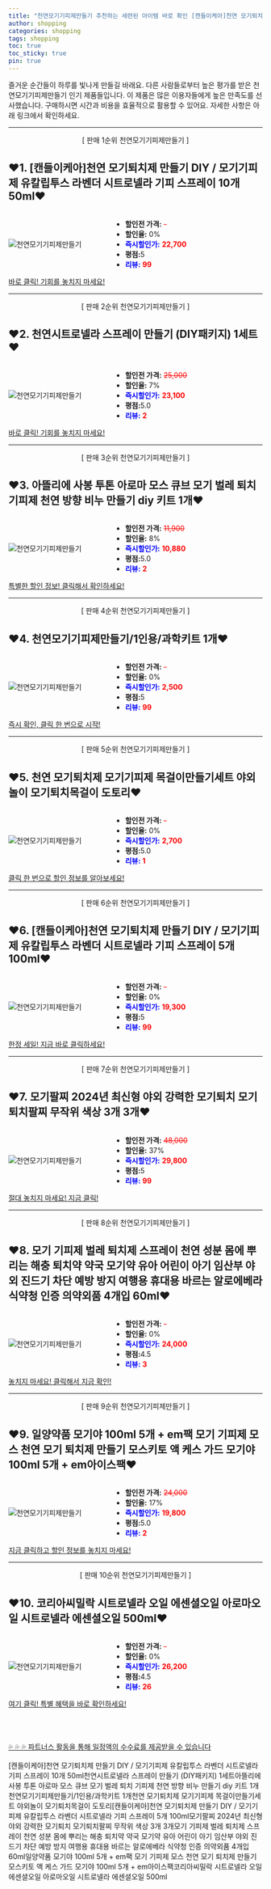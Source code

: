 ```yaml
---
title: "천연모기기피제만들기 추천하는 세련된 아이템 바로 확인 [캔들이케아]천연 모기퇴치제 만들기 DIY /"
author: shopping
categories: shopping
tags: shopping
toc: true
toc_sticky: true
pin: true
---
```

즐거운 순간들이 하루를 빛나게 만들길 바래요. 다른 사람들로부터 높은 평가를 받은 천연모기기피제만들기 인기 제품들입니다. 이 제품은 많은 이용자들에게 높은 만족도를 선사했습니다. 구매하시면 시간과 비용을 효율적으로 활용할 수 있어요. 자세한 사항은 아래 링크에서 확인하세요.

---
<p class="toplist" style="margin: 0 auto; display: block; width: fit-content;">[ 판매 1순위 천연모기기피제만들기 ]</p>

<h2><strong>❤️1. [캔들이케아]천연 모기퇴치제 만들기 DIY / 모기기피제 유칼립투스 라벤더 시트로넬라 기피 스프레이 10개 50ml❤️</strong></h2>

<div style="display: flex; align-items: center;">
    <div style="flex: 0.4;">
        <img src="https://thumbnail6.coupangcdn.com/thumbnails/remote/230x230ex/image/vendor_inventory/4f6a/05e1039f3d396af469b669b01c08f18b869586824d0ebdbe308a972bff8a.jpg" alt="천연모기기피제만들기" style="max-width: 100%;">
    </div>
    <div style="flex: 0.6; margin-left: 10px;">
        <ul>
            <li><strong>할인전 가격:</strong> <del style="color: red;">-</del></li>
            <li><strong>할인율:</strong> 0%</li>
            <li><span style='color:blue'><strong>즉시할인가:</strong></span> <span style='color:red'><strong>22,700</strong></span></li>
            <li><strong>평점:</strong>5</li>
            <li><span style='color:blue'><strong>리뷰:</strong></span> <span style='color:red'><strong>99</strong></span></li>
        </ul>
    </div>
</div>
<div class="center">
    <a href="https://selin100587001.github.io?lptag=AF9450613&subid=githubio&pageKey=8207187220&traceid=V0-153&itemId=23545969813&vendorItemId=90572172056" class="myButton">
        바로 클릭! 기회를 놓치지 마세요!
    </a>
</div>


---
<p class="toplist" style="margin: 0 auto; display: block; width: fit-content;">[ 판매 2순위 천연모기기피제만들기 ]</p>

<h2><strong>❤️2. 천연시트로넬라 스프레이 만들기 (DIY패키지) 1세트❤️</strong></h2>

<div style="display: flex; align-items: center;">
    <div style="flex: 0.4;">
        <img src="https://thumbnail9.coupangcdn.com/thumbnails/remote/230x230ex/image/vendor_inventory/39f1/4c7eac289bb94d87069d6d06ed81a32f06e3e1560be7bcb1016d08ac9e8c.jpg" alt="천연모기기피제만들기" style="max-width: 100%;">
    </div>
    <div style="flex: 0.6; margin-left: 10px;">
        <ul>
            <li><strong>할인전 가격:</strong> <del style="color: red;">25,000</del></li>
            <li><strong>할인율:</strong> 7%</li>
            <li><span style='color:blue'><strong>즉시할인가:</strong></span> <span style='color:red'><strong>23,100</strong></span></li>
            <li><strong>평점:</strong>5.0</li>
            <li><span style='color:blue'><strong>리뷰:</strong></span> <span style='color:red'><strong>2</strong></span></li>
        </ul>
    </div>
</div>
<div class="center">
    <a href="https://selin100587001.github.io?lptag=AF9450613&subid=githubio&pageKey=6763614617&traceid=V0-153&itemId=15858074198&vendorItemId=83068315518" class="myButton">
        바로 클릭! 기회를 놓치지 마세요!
    </a>
</div>


---
<p class="toplist" style="margin: 0 auto; display: block; width: fit-content;">[ 판매 3순위 천연모기기피제만들기 ]</p>

<h2><strong>❤️3. 아뜰리에 사봉 투톤 아로마 모스 큐브 모기 벌레 퇴치 기피제 천연 방향 비누 만들기 diy 키트 1개❤️</strong></h2>

<div style="display: flex; align-items: center;">
    <div style="flex: 0.4;">
        <img src="https://thumbnail7.coupangcdn.com/thumbnails/remote/230x230ex/image/vendor_inventory/c84e/85901b7f12aa8d27bb08d27f629bbdb5afa9c0e52a86b98f36bc1de55474.jpg" alt="천연모기기피제만들기" style="max-width: 100%;">
    </div>
    <div style="flex: 0.6; margin-left: 10px;">
        <ul>
            <li><strong>할인전 가격:</strong> <del style="color: red;">11,900</del></li>
            <li><strong>할인율:</strong> 8%</li>
            <li><span style='color:blue'><strong>즉시할인가:</strong></span> <span style='color:red'><strong>10,880</strong></span></li>
            <li><strong>평점:</strong>5.0</li>
            <li><span style='color:blue'><strong>리뷰:</strong></span> <span style='color:red'><strong>2</strong></span></li>
        </ul>
    </div>
</div>
<div class="center">
    <a href="https://selin100587001.github.io?lptag=AF9450613&subid=githubio&pageKey=7371169310&traceid=V0-153&itemId=19014693459&vendorItemId=86139297641" class="myButton">
        특별한 할인 정보! 클릭해서 확인하세요!
    </a>
</div>


---
<p class="toplist" style="margin: 0 auto; display: block; width: fit-content;">[ 판매 4순위 천연모기기피제만들기 ]</p>

<h2><strong>❤️4. 천연모기기피제만들기/1인용/과학키트 1개❤️</strong></h2>

<div style="display: flex; align-items: center;">
    <div style="flex: 0.4;">
        <img src="https://thumbnail8.coupangcdn.com/thumbnails/remote/230x230ex/image/vendor_inventory/9781/d17c24c794ca3ce0407114921b7ec81d22c8220479f69b4bf45641a3690f.jpg" alt="천연모기기피제만들기" style="max-width: 100%;">
    </div>
    <div style="flex: 0.6; margin-left: 10px;">
        <ul>
            <li><strong>할인전 가격:</strong> <del style="color: red;">-</del></li>
            <li><strong>할인율:</strong> 0%</li>
            <li><span style='color:blue'><strong>즉시할인가:</strong></span> <span style='color:red'><strong>2,500</strong></span></li>
            <li><strong>평점:</strong>5</li>
            <li><span style='color:blue'><strong>리뷰:</strong></span> <span style='color:red'><strong>99</strong></span></li>
        </ul>
    </div>
</div>
<div class="center">
    <a href="https://selin100587001.github.io?lptag=AF9450613&subid=githubio&pageKey=8103987053&traceid=V0-153&itemId=22932596700&vendorItemId=89966957596" class="myButton">
        즉시 확인, 클릭 한 번으로 시작!
    </a>
</div>


---
<p class="toplist" style="margin: 0 auto; display: block; width: fit-content;">[ 판매 5순위 천연모기기피제만들기 ]</p>

<h2><strong>❤️5. 천연 모기퇴치제 모기기피제 목걸이만들기세트 야외놀이 모기퇴치목걸이 도토리❤️</strong></h2>

<div style="display: flex; align-items: center;">
    <div style="flex: 0.4;">
        <img src="https://thumbnail10.coupangcdn.com/thumbnails/remote/230x230ex/image/vendor_inventory/0a2a/4961bf3452ac86a7b8dbd4e2ebbd8b812aa01e8569ddb180ee666a5b0ff1.jpg" alt="천연모기기피제만들기" style="max-width: 100%;">
    </div>
    <div style="flex: 0.6; margin-left: 10px;">
        <ul>
            <li><strong>할인전 가격:</strong> <del style="color: red;">-</del></li>
            <li><strong>할인율:</strong> 0%</li>
            <li><span style='color:blue'><strong>즉시할인가:</strong></span> <span style='color:red'><strong>2,700</strong></span></li>
            <li><strong>평점:</strong>5.0</li>
            <li><span style='color:blue'><strong>리뷰:</strong></span> <span style='color:red'><strong>1</strong></span></li>
        </ul>
    </div>
</div>
<div class="center">
    <a href="https://selin100587001.github.io?lptag=AF9450613&subid=githubio&pageKey=7390592680&traceid=V0-153&itemId=19106850833&vendorItemId=86227184305" class="myButton">
        클릭 한 번으로 할인 정보를 알아보세요!
    </a>
</div>


---
<p class="toplist" style="margin: 0 auto; display: block; width: fit-content;">[ 판매 6순위 천연모기기피제만들기 ]</p>

<h2><strong>❤️6. [캔들이케아]천연 모기퇴치제 만들기 DIY / 모기기피제 유칼립투스 라벤더 시트로넬라 기피 스프레이 5개 100ml❤️</strong></h2>

<div style="display: flex; align-items: center;">
    <div style="flex: 0.4;">
        <img src="https://thumbnail7.coupangcdn.com/thumbnails/remote/230x230ex/image/vendor_inventory/f06d/4db970b371244d89fb262eed94eb88dae1a45e712202f7cc2252044825b8.jpg" alt="천연모기기피제만들기" style="max-width: 100%;">
    </div>
    <div style="flex: 0.6; margin-left: 10px;">
        <ul>
            <li><strong>할인전 가격:</strong> <del style="color: red;">-</del></li>
            <li><strong>할인율:</strong> 0%</li>
            <li><span style='color:blue'><strong>즉시할인가:</strong></span> <span style='color:red'><strong>19,300</strong></span></li>
            <li><strong>평점:</strong>5</li>
            <li><span style='color:blue'><strong>리뷰:</strong></span> <span style='color:red'><strong>99</strong></span></li>
        </ul>
    </div>
</div>
<div class="center">
    <a href="https://selin100587001.github.io?lptag=AF9450613&subid=githubio&pageKey=8207167383&traceid=V0-153&itemId=23545882052&vendorItemId=90572080670" class="myButton">
        한정 세일! 지금 바로 클릭하세요!
    </a>
</div>


---
<p class="toplist" style="margin: 0 auto; display: block; width: fit-content;">[ 판매 7순위 천연모기기피제만들기 ]</p>

<h2><strong>❤️7. 모기팔찌 2024년 최신형 야외 강력한 모기퇴치 모기퇴치팔찌 무작위 색상 3개 3개❤️</strong></h2>

<div style="display: flex; align-items: center;">
    <div style="flex: 0.4;">
        <img src="https://thumbnail10.coupangcdn.com/thumbnails/remote/230x230ex/image/vendor_inventory/e7c4/39601e2dec3a4d0e7c842d060f0ea0db345e62c99a33341f8bec43d6f20e.jpeg" alt="천연모기기피제만들기" style="max-width: 100%;">
    </div>
    <div style="flex: 0.6; margin-left: 10px;">
        <ul>
            <li><strong>할인전 가격:</strong> <del style="color: red;">48,000</del></li>
            <li><strong>할인율:</strong> 37%</li>
            <li><span style='color:blue'><strong>즉시할인가:</strong></span> <span style='color:red'><strong>29,800</strong></span></li>
            <li><strong>평점:</strong>5</li>
            <li><span style='color:blue'><strong>리뷰:</strong></span> <span style='color:red'><strong>99</strong></span></li>
        </ul>
    </div>
</div>
<div class="center">
    <a href="https://selin100587001.github.io?lptag=AF9450613&subid=githubio&pageKey=8230522634&traceid=V0-153&itemId=23687083747&vendorItemId=90712274342" class="myButton">
        절대 놓치지 마세요! 지금 클릭!
    </a>
</div>


---
<p class="toplist" style="margin: 0 auto; display: block; width: fit-content;">[ 판매 8순위 천연모기기피제만들기 ]</p>

<h2><strong>❤️8. 모기 기피제 벌레 퇴치제 스프레이 천연 성분 몸에 뿌리는 해충 퇴치약 약국 모기약 유아 어린이 아기 임산부 야외 진드기 차단 예방 방지 여행용 휴대용 바르는 알로에베라 식약청 인증 의약외품 4개입 60ml❤️</strong></h2>

<div style="display: flex; align-items: center;">
    <div style="flex: 0.4;">
        <img src="https://thumbnail6.coupangcdn.com/thumbnails/remote/230x230ex/image/vendor_inventory/1854/26ce58b486d73d82a84b7092eae68d74ff62a9ece6fda95ff158768e7610.jpg" alt="천연모기기피제만들기" style="max-width: 100%;">
    </div>
    <div style="flex: 0.6; margin-left: 10px;">
        <ul>
            <li><strong>할인전 가격:</strong> <del style="color: red;">-</del></li>
            <li><strong>할인율:</strong> 0%</li>
            <li><span style='color:blue'><strong>즉시할인가:</strong></span> <span style='color:red'><strong>24,000</strong></span></li>
            <li><strong>평점:</strong>4.5</li>
            <li><span style='color:blue'><strong>리뷰:</strong></span> <span style='color:red'><strong>3</strong></span></li>
        </ul>
    </div>
</div>
<div class="center">
    <a href="https://selin100587001.github.io?lptag=AF9450613&subid=githubio&pageKey=1723074966&traceid=V0-153&itemId=2932677194&vendorItemId=70921272902" class="myButton">
        놓치지 마세요! 클릭해서 지금 확인!
    </a>
</div>


---
<p class="toplist" style="margin: 0 auto; display: block; width: fit-content;">[ 판매 9순위 천연모기기피제만들기 ]</p>

<h2><strong>❤️9. 일양약품 모기야 100ml 5개 + em팩 모기 기피제 모스 천연 모기 퇴치제 만들기 모스키토 액 케스 가드 모기야 100ml 5개 + em아이스팩❤️</strong></h2>

<div style="display: flex; align-items: center;">
    <div style="flex: 0.4;">
        <img src="https://thumbnail9.coupangcdn.com/thumbnails/remote/230x230ex/image/vendor_inventory/04af/31016298e1101c7a563a72cf6fbb3b72ad84615aaf8b1bb01eee1f6eaab5.jpg" alt="천연모기기피제만들기" style="max-width: 100%;">
    </div>
    <div style="flex: 0.6; margin-left: 10px;">
        <ul>
            <li><strong>할인전 가격:</strong> <del style="color: red;">24,000</del></li>
            <li><strong>할인율:</strong> 17%</li>
            <li><span style='color:blue'><strong>즉시할인가:</strong></span> <span style='color:red'><strong>19,800</strong></span></li>
            <li><strong>평점:</strong>5.0</li>
            <li><span style='color:blue'><strong>리뷰:</strong></span> <span style='color:red'><strong>2</strong></span></li>
        </ul>
    </div>
</div>
<div class="center">
    <a href="https://selin100587001.github.io?lptag=AF9450613&subid=githubio&pageKey=6626750413&traceid=V0-153&itemId=15090412315&vendorItemId=82312522331" class="myButton">
        지금 클릭하고 할인 정보를 놓치지 마세요!
    </a>
</div>


---
<p class="toplist" style="margin: 0 auto; display: block; width: fit-content;">[ 판매 10순위 천연모기기피제만들기 ]</p>

<h2><strong>❤️10. 코리아씨밀락 시트로넬라 오일 에센셜오일 아로마오일 시트로넬라 에센셜오일 500ml❤️</strong></h2>

<div style="display: flex; align-items: center;">
    <div style="flex: 0.4;">
        <img src="https://thumbnail9.coupangcdn.com/thumbnails/remote/230x230ex/image/vendor_inventory/045c/4d8c0cd70da76074428efa348f2863da6aa7c74fcfa2072e9fdefe43e796.jpg" alt="천연모기기피제만들기" style="max-width: 100%;">
    </div>
    <div style="flex: 0.6; margin-left: 10px;">
        <ul>
            <li><strong>할인전 가격:</strong> <del style="color: red;">-</del></li>
            <li><strong>할인율:</strong> 0%</li>
            <li><span style='color:blue'><strong>즉시할인가:</strong></span> <span style='color:red'><strong>26,200</strong></span></li>
            <li><strong>평점:</strong>4.5</li>
            <li><span style='color:blue'><strong>리뷰:</strong></span> <span style='color:red'><strong>26</strong></span></li>
        </ul>
    </div>
</div>
<div class="center">
    <a href="https://selin100587001.github.io?lptag=AF9450613&subid=githubio&pageKey=243113672&traceid=V0-153&itemId=771789445&vendorItemId=4949387995" class="myButton">
        여기 클릭! 특별 혜택을 바로 확인하세요!
    </a>
</div>

<br><br><br>[💦 💦 💦 파트너스 활동을 통해 일정액의 수수료를 제공받을 수 있습니다](https://link.coupang.com/a/bcpT2c)<br><br>[캔들이케아]천연 모기퇴치제 만들기 DIY / 모기기피제 유칼립투스 라벤더 시트로넬라 기피 스프레이 10개 50ml천연시트로넬라 스프레이 만들기 (DIY패키지) 1세트아뜰리에 사봉 투톤 아로마 모스 큐브 모기 벌레 퇴치 기피제 천연 방향 비누 만들기 diy 키트 1개천연모기기피제만들기/1인용/과학키트 1개천연 모기퇴치제 모기기피제 목걸이만들기세트 야외놀이 모기퇴치목걸이 도토리[캔들이케아]천연 모기퇴치제 만들기 DIY / 모기기피제 유칼립투스 라벤더 시트로넬라 기피 스프레이 5개 100ml모기팔찌 2024년 최신형 야외 강력한 모기퇴치 모기퇴치팔찌 무작위 색상 3개 3개모기 기피제 벌레 퇴치제 스프레이 천연 성분 몸에 뿌리는 해충 퇴치약 약국 모기약 유아 어린이 아기 임산부 야외 진드기 차단 예방 방지 여행용 휴대용 바르는 알로에베라 식약청 인증 의약외품 4개입 60ml일양약품 모기야 100ml 5개 + em팩 모기 기피제 모스 천연 모기 퇴치제 만들기 모스키토 액 케스 가드 모기야 100ml 5개 + em아이스팩코리아씨밀락 시트로넬라 오일 에센셜오일 아로마오일 시트로넬라 에센셜오일 500ml